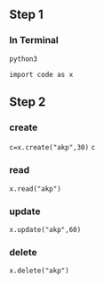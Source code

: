 ## Step 1
### In Terminal
`python3`

`import code as x`

## Step 2
### create
`c=x.create("akp",30)`
`c`

### read
`x.read("akp")`

### update
`x.update("akp",60)`

### delete
`x.delete("akp")`


